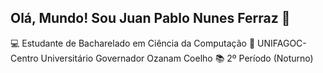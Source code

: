 ## Olá, Mundo! Sou Juan Pablo Nunes Ferraz 👋

💻 Estudante de Bacharelado em Ciência da Computação
🏫 UNIFAGOC-Centro Universitário Governador Ozanam Coelho
📚 2º Período (Noturno)
